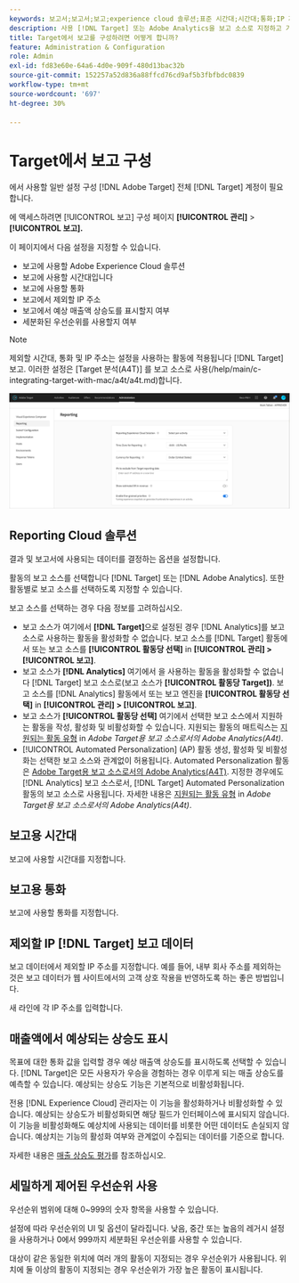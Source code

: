 ```yaml
---
keywords: 보고서;보고서;보고;experience cloud 솔루션;표준 시간대;시간대;통화;IP 제외;매출 상승도 예상;매출 상승도;세밀한 우선순위;세밀하게 제어된 우선순위
description: 사용 [!DNL Target] 또는 Adobe Analytics을 보고 소스로 지정하고 기본 표준 시간대 및 통화 형식을 지정하고 보고에서 제외할 IP 주소를 추가하는 등의 작업을 수행할 수 있습니다.
title: Target에서 보고를 구성하려면 어떻게 합니까?
feature: Administration & Configuration
role: Admin
exl-id: fd83e60e-64a6-4d0e-909f-480d13bac32b
source-git-commit: 152257a52d836a88ffcd76cd9af5b3fbfbdc0839
workflow-type: tm+mt
source-wordcount: '697'
ht-degree: 30%

---
```


# Target에서 보고 구성

에서 사용할 일반 설정 구성 [!DNL Adobe Target] 전체 [!DNL Target] 계정이 필요합니다.

에 액세스하려면 [!UICONTROL 보고] 구성 페이지 **[!UICONTROL 관리]** > **[!UICONTROL 보고].**

이 페이지에서 다음 설정을 지정할 수 있습니다.

* 보고에 사용할 Adobe Experience Cloud 솔루션
* 보고에 사용할 시간대입니다
* 보고에 사용할 통화
* 보고에서 제외할 IP 주소
* 보고에서 예상 매출액 상승도를 표시할지 여부
* 세분화된 우선순위를 사용할지 여부

>[!NOTE]
>
>제외할 시간대, 통화 및 IP 주소는 설정을 사용하는 활동에 적용됩니다 [!DNL Target] 보고. 이러한 설정은 [Target 분석(A4T)] 를 보고 소스로 사용(/help/main/c-integrating-target-with-mac/a4t/a4t.md)합니다.

![보고 페이지](/help/main/administrating-target/assets/reporting.png)

## Reporting Cloud 솔루션

결과 및 보고서에 사용되는 데이터를 결정하는 옵션을 설정합니다.

활동의 보고 소스를 선택합니다 [!DNL Target] 또는 [!DNL Adobe Analytics]. 또한 활동별로 보고 소스를 선택하도록 지정할 수 있습니다.

보고 소스를 선택하는 경우 다음 정보를 고려하십시오.

* 보고 소스가 여기에서 **[!DNL Target]**&#x200B;으로 설정된 경우 [!DNL Analytics]를 보고 소스로 사용하는 활동을 활성화할 수 없습니다. 보고 소스를 [!DNL Target] 활동에서 또는 보고 소스를 **[!UICONTROL 활동당 선택]** in **[!UICONTROL 관리] > [!UICONTROL 보고]**.
* 보고 소스가 **[!DNL Analytics]** 여기에서 을 사용하는 활동을 활성화할 수 없습니다 [!DNL Target] 보고 소스로(보고 소스가 **[!UICONTROL 활동당 Target])**. 보고 소스를 [!DNL Analytics] 활동에서 또는 보고 엔진을 **[!UICONTROL 활동당 선택]** in **[!UICONTROL 관리] > [!UICONTROL 보고]**.
* 보고 소스가 **[!UICONTROL 활동당 선택]** 여기에서 선택한 보고 소스에서 지원하는 활동을 작성, 활성화 및 비활성화할 수 있습니다. 지원되는 활동의 매트릭스는 [지원되는 활동 유형](/help/main/c-integrating-target-with-mac/a4t/a4t.md#section_F487896214BF4803AF78C552EF1669AA) in *Adobe Target용 보고 소스로서의 Adobe Analytics(A4t)*.
* [!UICONTROL Automated Personalization] (AP) 활동 생성, 활성화 및 비활성화는 선택한 보고 소스와 관계없이 허용됩니다. Automated Personalization 활동은 [Adobe Target용 보고 소스로서의 Adobe Analytics(A4T)](/help/main/c-integrating-target-with-mac/a4t/a4t.md). 지정한 경우에도 [!DNL Analytics] 보고 소스로서, [!DNL Target] Automated Personalization 활동의 보고 소스로 사용됩니다. 자세한 내용은 [지원되는 활동 유형](/help/main/c-integrating-target-with-mac/a4t/a4t.md#section_F487896214BF4803AF78C552EF1669AA) in *Adobe Target용 보고 소스로서의 Adobe Analytics(A4t)*.

## 보고용 시간대

보고에 사용할 시간대를 지정합니다.

## 보고용 통화

보고에 사용할 통화를 지정합니다.

## 제외할 IP [!DNL Target] 보고 데이터

보고 데이터에서 제외할 IP 주소를 지정합니다. 예를 들어, 내부 회사 주소를 제외하는 것은 보고 데이터가 웹 사이트에서의 고객 상호 작용을 반영하도록 하는 좋은 방법입니다.

새 라인에 각 IP 주소를 입력합니다.

## 매출액에서 예상되는 상승도 표시

목표에 대한 통화 값을 입력할 경우 예상 매출액 상승도를 표시하도록 선택할 수 있습니다. [!DNL Target]은 모든 사용자가 우승을 경험하는 경우 이루게 되는 매출 상승도를 예측할 수 있습니다. 예상되는 상승도 기능은 기본적으로 비활성화됩니다.

전용 [!DNL Experience Cloud] 관리자는 이 기능을 활성화하거나 비활성화할 수 있습니다. 예상되는 상승도가 비활성화되면 해당 필드가 인터페이스에 표시되지 않습니다. 이 기능을 비활성화해도 예상치에 사용되는 데이터를 비롯한 어떤 데이터도 손실되지 않습니다. 예상치는 기능의 활성화 여부와 관계없이 수집되는 데이터를 기준으로 합니다.

자세한 내용은 [매출 상승도 평가](/help/main/administrating-target/r-target-account-preferences/estimating-lift-in-revenue.md)를 참조하십시오.

## 세밀하게 제어된 우선순위 사용

우선순위 범위에 대해 0~999의 숫자 항목을 사용할 수 있습니다.

설정에 따라 우선순위의 UI 및 옵션이 달라집니다. 낮음, 중간 또는 높음의 레거시 설정을 사용하거나 0에서 999까지 세분화된 우선순위를 사용할 수 있습니다.

대상이 같은 동일한 위치에 여러 개의 활동이 지정되는 경우 우선순위가 사용됩니다. 위치에 둘 이상의 활동이 지정되는 경우 우선순위가 가장 높은 활동이 표시됩니다.
